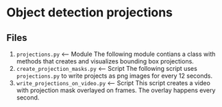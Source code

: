# Object detection projections
## Files
1. `projections.py` <-- Module
   The following module contians a class with methods that creates
   and visualizes bounding box projections.
2. `create_projection_masks.py` <-- Script
   The following script uses `projections.py` to write projects as png
   images for every 12 seconds.
3. `write_projections_on_video.py` <-- Script
   This script creates a video with projection mask overlayed on frames.
   The overlay happens every second.
